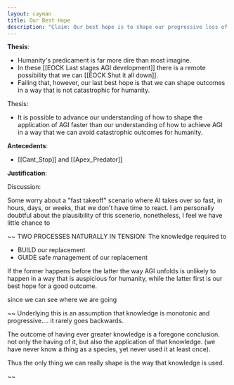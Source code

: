 ```yaml
---
layout: cayman
title: Our Best Hope
description: "Claim: Our best hope is to shape our progressive loss of control in ways least likely to result in catastrophic harm."
---
```


**Thesis**:
- Humanity's predicament is far more dire than most imagine. 
- In these [[EOCK Last stages AGI development]] there is a remote possibility that we can [[EOCK Shut it all down]].
- Failing that, however, our last best hope is that we can shape outcomes in a way that is not catastrophic for humanity.


Thesis:
- It is possible to advance our understanding of how to shape the application of AGI faster than our understanding of how to achieve AGI in a way that we can avoid catastrophic outcomes for humanity.



**Antecedents**:
- [[Cant_Stop]]  and  [[Apex_Predator]] 

**Justification**:


Discussion:

Some worry about a "fast takeoff" scenario where AI takes over so fast, in hours, days, or weeks, that we don't have time to react.
I am personally doubtful about the plausibility of this scenerio, nonetheless, I feel we have little chance to 



~~
TWO PROCESSES NATURALLY IN TENSION:
The knowledge required to 
- BUILD our replacement
- GUIDE safe management of our replacement

If the former happens before the latter the way AGI unfolds is unlikely to happen in a way that is auspicious for humanity, while the latter first is our best hope for a good outcome.

since we can see where we are going

~~
Underlying this is an assumption that knowledge is monotonic and progressive.... it rarely goes backwards.

The outcome of having ever greater knowledge is a foregone conclusion.  not only the having of it, but also the application of that knowledge.  (we have never know a thing as a species, yet never used it at least once).

Thus the only thing we can really shape is the way that knowledge is used.

~~
